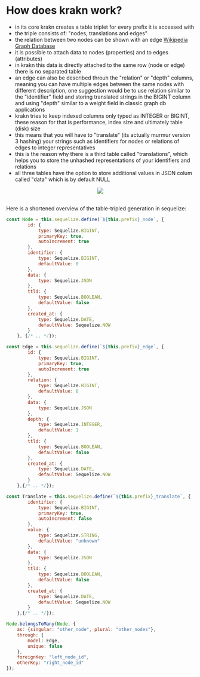 # How does krakn work?

* in its core krakn creates a table triplet for every prefix it is accessed with
* the triple consists of: "nodes, translations and edges"
* the relation between two nodes can be shown with an edge [Wikipedia Graph Database](https://en.wikipedia.org/wiki/Graph_database)
* it is possible to attach data to nodes (properties) and to edges (attributes)
* in krakn this data is directly attached to the same row (node or edge) there is no separated table
* an edge can also be described throuh the "relation" or "depth" columns, meaning you can have multiple
    edges between the same nodes with different description, one suggestion would be to use relation
    similar to the "identifier" field and storing translated strings in the BIGINT column and using 
    "depth" similar to a weight field in classic graph db applications
* krakn tries to keep indexed columns only typed as INTEGER or BIGINT, these reason for that is performance,
    index size and ultimately table (disk) size
* this means that you will have to "translate" (its actually murmur version 3 hashing) your strings
    such as identifiers for nodes or relations of edges to integer representatives
* this is the reason why there is a third table called "translations", which helps you to store the
    unhashed representations of your identifiers and relations
* all three tables have the option to store additional values in JSON colum called "data" which is by default   NULL

<center><img src="https://cdn1.teamhellfall.de/contentdelivery/0eaff9e0-1913-4724-ae24-6fcc05a6f9fd.22894abc-f069-450d-acdf-f4cfa1886813.png" /></center><br/>

Here is a shortened overview of the table-tripled generation in sequelize:

```javascript
const Node = this.sequelize.define(`${this.prefix}_node`, {
        id: {
            type: Sequelize.BIGINT,
            primaryKey: true,
            autoIncrement: true
        },
        identifier: {
            type: Sequelize.BIGINT,
            defaultValue: 0
        },
        data: {
            type: Sequelize.JSON
        },
        ttld: {
            type: Sequelize.BOOLEAN,
            defaultValue: false
        },
        created_at: {
            type: Sequelize.DATE, 
            defaultValue: Sequelize.NOW
        }
    }, {/* .. */});

const Edge = this.sequelize.define(`${this.prefix}_edge`, {
        id: {
            type: Sequelize.BIGINT,
            primaryKey: true,
            autoIncrement: true
        },
        relation: {
            type: Sequelize.BIGINT,
            defaultValue: 0
        },
        data: {
            type: Sequelize.JSON
        },
        depth: {
            type: Sequelize.INTEGER,
            defaultValue: 1
        },
        ttld: {
            type: Sequelize.BOOLEAN,
            defaultValue: false
        },
        created_at: {
            type: Sequelize.DATE, 
            defaultValue: Sequelize.NOW
        }
    },{/* .. */});

const Translate = this.sequelize.define(`${this.prefix}_translate`, {
        identifier: {
            type: Sequelize.BIGINT,
            primaryKey: true,
            autoIncrement: false
        },
        value: {
            type: Sequelize.STRING,
            defaultValue: "unknown"
        },
        data: {
            type: Sequelize.JSON
        },
        ttld: {
            type: Sequelize.BOOLEAN,
            defaultValue: false
        },
        created_at: {
            type: Sequelize.DATE,
            defaultValue: Sequelize.NOW
        }
    },{/* .. */});

Node.belongsToMany(Node, {
    as: {singular: "other_node", plural: "other_nodes"},
    through: {
        model: Edge,
        unique: false
    },
    foreignKey: "left_node_id",
    otherKey: "right_node_id"
});
```